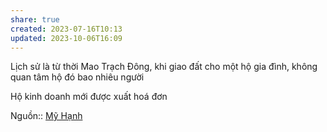 ```yaml
---
share: true
created: 2023-07-16T10:13
updated: 2023-10-06T16:09
---
```

Lịch sử là từ thời Mao Trạch Đông, khi giao đất cho một hộ gia đình, không quan tâm hộ đó bao nhiêu người

Hộ kinh doanh mới được xuất hoá đơn

Nguồn:: [Mỹ Hạnh](M%E1%BB%B9%20H%E1%BA%A1nh.md)

